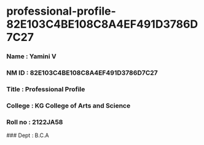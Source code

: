 # professional-profile-82E103C4BE108C8A4EF491D3786D7C27

### Name : Yamini V
### NM ID : 82E103C4BE108C8A4EF491D3786D7C27
### Title : Professional Profile
### College : KG College of Arts and Science
### Roll no : 2122JA58
### Dept : B.C.A
